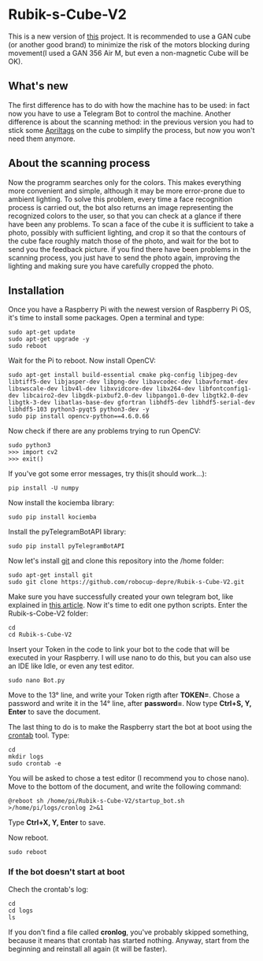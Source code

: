 # Rubik-s-Cube-V2
This is a new version of [this](https://github.com/robocup-depre/Risolutore-del-Cubo-di-Rubik) project.
It is recommended to use a GAN cube (or another good brand) to minimize the risk of the motors blocking during movement(I used a GAN 356 Air M, but even a non-magnetic Cube will be OK).
## What's new
The first difference has to do with how the machine has to be used: in fact now you have to use a Telegram Bot to control the machine.
Another difference is about the scanning method: in the previous version you had to stick some [Apriltags](https://github.com/AprilRobotics/apriltag) on the cube to simplify the process, but now you won't need them anymore.
## About the scanning process
Now the programm searches only for the colors. This makes everything more convenient and simple, although it may be more error-prone due to ambient lighting. To solve this problem, every time a face recognition process is carried out, the bot also returns an image representing the recognized colors to the user, so that you can check at a glance if there have been any problems.
To scan a face of the cube it is sufficient to take a photo, possibly with sufficient lighting, and crop it so that the contours of the cube face roughly match those of the photo, and wait for the bot to send you the feedback picture. if you find there have been problems in the scanning process, you just have to send the photo again, improving the lighting and making sure you have carefully cropped the photo.
## Installation
Once you have a Raspberry Pi with the newest version of Raspberry Pi OS, it's time to install some packages.
Open a terminal and type:
```
sudo apt-get update
sudo apt-get upgrade -y
sudo reboot
```
Wait for the Pi to reboot.
Now install OpenCV:
```
sudo apt-get install build-essential cmake pkg-config libjpeg-dev libtiff5-dev libjasper-dev libpng-dev libavcodec-dev libavformat-dev libswscale-dev libv4l-dev libxvidcore-dev libx264-dev libfontconfig1-dev libcairo2-dev libgdk-pixbuf2.0-dev libpango1.0-dev libgtk2.0-dev libgtk-3-dev libatlas-base-dev gfortran libhdf5-dev libhdf5-serial-dev libhdf5-103 python3-pyqt5 python3-dev -y
sudo pip install opencv-python==4.6.0.66
```

Now check if there are any problems trying to run OpenCV:
```
sudo python3
>>> import cv2
>>> exit()
```

If you've got some error messages, try this(it should work...):
```
pip install -U numpy
```

Now install the kociemba library:
```
sudo pip install kociemba
```

Install the pyTelegramBotAPI library:
```
sudo pip install pyTelegramBotAPI
```
Now let's install [git](https://git-scm.com) and clone this repository into the /home folder:
```
sudo apt-get install git
sudo git clone https://github.com/robocup-depre/Rubik-s-Cube-V2.git
```
Make sure you have successfully created your own telegram bot, like explained in [this article](https://www.telegram-group.com/en/blog/create-bot-telegram).
Now it's time to edit one python scripts. Enter the Rubik-s-Cobe-V2 folder:
```
cd
cd Rubik-s-Cube-V2
```
Insert your Token in the code to link your bot to the code that will be executed in your Raspberry. I will use nano to do this, but you can also use an IDE like Idle, or even any test editor.
```
sudo nano Bot.py
```
Move to the 13° line, and write your Token rigth after __TOKEN=__.
Chose a password and write it in the 14° line, after __password=__.
Now type __Ctrl+S, Y, Enter__ to save the document.

The last thing to do is to make the Raspberry start the bot at boot using the [crontab](https://en.wikipedia.org/wiki/Cron) tool.
Type:
```
cd
mkdir logs
sudo crontab -e
```
You will be asked to chose a test editor (I recommend you to chose nano). Move to the bottom of the document, and write the following command:
```
@reboot sh /home/pi/Rubik-s-Cube-V2/startup_bot.sh >/home/pi/logs/cronlog 2>&1
```
Type __Ctrl+X, Y, Enter__ to save.

Now reboot.
```
sudo reboot
```
### If the bot doesn't start at boot
Chech the crontab's log:
```
cd
cd logs
ls
```
If you don't find a file called __cronlog__, you've probably skipped something, because it means that crontab has started nothing. Anyway, start from the beginning and reinstall all again (it will be faster).  
